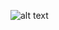 ![alt text]([http://url/to/img.png](https://github.com/alexpeaceca/testing_patterns/blob/main/testrail_csv/screenshot.png))
